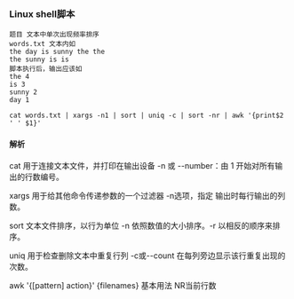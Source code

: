 ### Linux shell脚本



```shell
题目 文本中单次出现频率排序
words.txt 文本内如
the day is sunny the the
the sunny is is
脚本执行后，输出应该如
the 4
is 3
sunny 2
day 1

cat words.txt | xargs -n1 | sort | uniq -c | sort -nr | awk '{print$2 ' ' $1}'
```

#### 解析

cat 用于连接文本文件，并打印在输出设备 -n 或 --number：由 1 开始对所有输出的行数编号。

xargs 用于给其他命令传递参数的一个过滤器 -n选项，指定 输出时每行输出的列数。

sort 文本文件排序，以行为单位 -n 依照数值的大小排序。-r 以相反的顺序来排序。

uniq 用于检查删除文本中重复行列 -c或--count 在每列旁边显示该行重复出现的次数。

awk '{[pattern] action}' {filenames} 基本用法 NR当前行数
